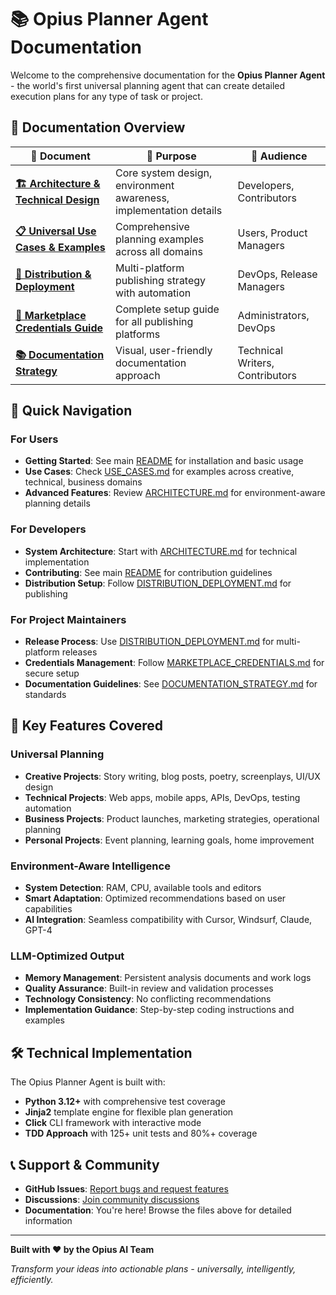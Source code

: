 # 📚 Opius Planner Agent Documentation

Welcome to the comprehensive documentation for the **Opius Planner Agent** - the world's first universal planning agent that can create detailed execution plans for any type of task or project.

## 📖 **Documentation Overview**

| 📄 **Document** | 🎯 **Purpose** | 👥 **Audience** |
|-----------------|----------------|------------------|
| **[🏗️ Architecture & Technical Design](ARCHITECTURE.md)** | Core system design, environment awareness, implementation details | Developers, Contributors |
| **[📋 Universal Use Cases & Examples](USE_CASES.md)** | Comprehensive planning examples across all domains | Users, Product Managers |
| **[🚀 Distribution & Deployment](DISTRIBUTION_DEPLOYMENT.md)** | Multi-platform publishing strategy with automation | DevOps, Release Managers |
| **[🔐 Marketplace Credentials Guide](MARKETPLACE_CREDENTIALS.md)** | Complete setup guide for all publishing platforms | Administrators, DevOps |
| **[📚 Documentation Strategy](DOCUMENTATION_STRATEGY.md)** | Visual, user-friendly documentation approach | Technical Writers, Contributors |

## 🚀 **Quick Navigation**

### **For Users**
- **Getting Started**: See main [README](../README.md) for installation and basic usage
- **Use Cases**: Check [USE_CASES.md](USE_CASES.md) for examples across creative, technical, business domains
- **Advanced Features**: Review [ARCHITECTURE.md](ARCHITECTURE.md) for environment-aware planning details

### **For Developers**
- **System Architecture**: Start with [ARCHITECTURE.md](ARCHITECTURE.md) for technical implementation
- **Contributing**: See main [README](../README.md) for contribution guidelines
- **Distribution Setup**: Follow [DISTRIBUTION_DEPLOYMENT.md](DISTRIBUTION_DEPLOYMENT.md) for publishing

### **For Project Maintainers**
- **Release Process**: Use [DISTRIBUTION_DEPLOYMENT.md](DISTRIBUTION_DEPLOYMENT.md) for multi-platform releases
- **Credentials Management**: Follow [MARKETPLACE_CREDENTIALS.md](MARKETPLACE_CREDENTIALS.md) for secure setup
- **Documentation Guidelines**: See [DOCUMENTATION_STRATEGY.md](DOCUMENTATION_STRATEGY.md) for standards

## 🎯 **Key Features Covered**

### **Universal Planning**
- **Creative Projects**: Story writing, blog posts, poetry, screenplays, UI/UX design
- **Technical Projects**: Web apps, mobile apps, APIs, DevOps, testing automation
- **Business Projects**: Product launches, marketing strategies, operational planning
- **Personal Projects**: Event planning, learning goals, home improvement

### **Environment-Aware Intelligence**
- **System Detection**: RAM, CPU, available tools and editors
- **Smart Adaptation**: Optimized recommendations based on user capabilities
- **AI Integration**: Seamless compatibility with Cursor, Windsurf, Claude, GPT-4

### **LLM-Optimized Output**
- **Memory Management**: Persistent analysis documents and work logs
- **Quality Assurance**: Built-in review and validation processes
- **Technology Consistency**: No conflicting recommendations
- **Implementation Guidance**: Step-by-step coding instructions and examples

## 🛠️ **Technical Implementation**

The Opius Planner Agent is built with:
- **Python 3.12+** with comprehensive test coverage
- **Jinja2** template engine for flexible plan generation
- **Click** CLI framework with interactive mode
- **TDD Approach** with 125+ unit tests and 80%+ coverage

## 📞 **Support & Community**

- **GitHub Issues**: [Report bugs and request features](https://github.com/BharathKoneti/opius-planner-agent/issues)
- **Discussions**: [Join community discussions](https://github.com/BharathKoneti/opius-planner-agent/discussions)
- **Documentation**: You're here! Browse the files above for detailed information

---

**Built with ❤️ by the Opius AI Team**

*Transform your ideas into actionable plans - universally, intelligently, efficiently.* 
